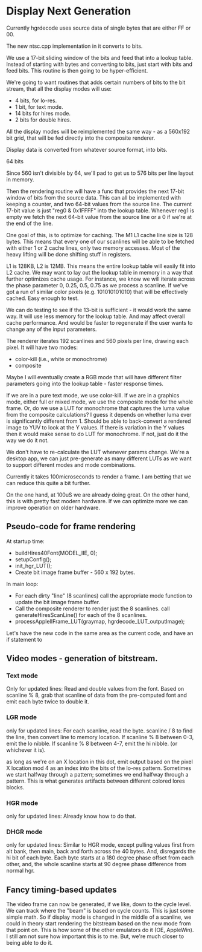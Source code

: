 # Display Next Generation

Currently hgrdecode uses source data of single bytes that are either FF or 00.

The new ntsc.cpp implementation in it converts to bits.

We use a 17-bit sliding window of the bits and feed that into a lookup table. Instead of starting with bytes and converting to bits, just start with bits and feed bits. This routine is then going to be hyper-efficient.

We're going to want routines that adds certain numbers of bits to the bit stream, that all the display modes will use:
   * 4 bits, for lo-res.
   * 1 bit, for text mode.
   * 14 bits for hires mode.
   * 2 bits for double hires.

All the display modes will be reimplemented the same way - as a 560x192 bit grid, that will be fed directly into the composite renderer.

Display data is converted from whatever source format, into bits.

64 bits 

Since 560 isn't divisible by 64, we'll pad to get us to 576 bits per line layout in memory.

Then the rendering routine will have a func that provides the next 17-bit window of bits from the source data. This can all be implemented with keeping a counter, and two 64-bit values from the source line. The current 17-bit value is just "reg0 & 0x1FFFF" into the lookup table. Whenever reg1 is empty we fetch the next 64-bit value from the source line or a 0 if we're at the end of the line.

One goal of this, is to optimize for caching. The M1 L1 cache line size is 128 bytes. This means that every one of our scanlines will be able to be fetched with either 1 or 2 cache lines, only two memory accesses. Most of the heavy lifting will be done shifting stuff in registers.

L1 is 128KB, L2 is 12MB. This means the entire lookup table will easily fit into L2 cache. We may want to lay out the lookup table in memory in a way that further optimizes cache usage. For instance, we know we will iterate across the phase parameter 0, 0.25, 0.5, 0.75 as we process a scanline. If we've got a run of similar color pixels (e.g. 101010101010) that will be effectively cached. Easy enough to test.

We can do testing to see if the 13-bit is sufficient - it would work the same way. It will use less memory for the lookup table. And may affect overall cache performance. And would be faster to regenerate if the user wants to change any of the input parameters.

The renderer iterates 192 scanlines and 560 pixels per line, drawing each pixel.
It will have two modes:
   * color-kill (i.e., white or monochrome)
   * composite

Maybe I will eventually create a RGB mode that will have different filter parameters going into the lookup table - faster response times.

If we are in a pure text mode, we use color-kill. If we are in a graphics mode, either full or mixed mode, we use the composite mode for the whole frame. Or, do we use a LUT for monochrome that captures the luma value from the composite calculations? I guess it depends on whether luma ever is significantly different from 1. Should be able to back-convert a rendered image to YUV to look at the Y values. If there is variation in the Y values then it would make sense to do LUT for monochrome. If not, just do it the way we do it not.

We don't have to re-calculate the LUT whenever params change. We're a desktop app, we can just pre-generate as many different LUTs as we want to support different modes and mode combinations.

Currently it takes 100microseconds to render a frame. I am betting that we can reduce this quite a bit further.

On the one hand, at 100uS we are already doing great. On the other hand, this is with pretty fast modern hardware. If we can optimize more we can improve operation on older hardware.

## Pseudo-code for frame rendering

At startup time:

   * buildHires40Font(MODEL_IIE, 0);
   * setupConfig();
   * init_hgr_LUT();
   * Create bit image frame buffer - 560 x 192 bytes.

In main loop:
   * For each dirty "line" (8 scanlines) call the appropriate mode function to update the bit image frame buffer.
   * Call the composite renderer to render just the 8 scanlines. call generateHiresScanLine() for each of the 8 scanlines.
   *   processAppleIIFrame_LUT(graymap, hgrdecode_LUT_outputImage);


Let's have the new code in the same area as the current code, and have an if statement to 

## Video modes - generation of bitstream.

### Text mode

Only for updated lines:
Read and double values from the font. Based on scanline % 8, grab that scanline of data from the pre-computed font and emit each byte twice to double it.

### LGR mode

only for updated lines:
For each scanline, read the byte. scanline / 8 to find the line, then convert line to memory location.
If scanline % 8 between 0-3, emit the lo nibble. If scanline % 8 between 4-7, emit the hi nibble. (or whichever it is).

as long as we're on an X location in this dot, emit output based on the pixel X location mod 4 as an index into the bits of the lo-res pattern. Sometimes we start halfway through a pattern; sometimes we end halfway through a pattern. This is what generates artifacts between different colored lores blocks.

### HGR mode

only for updated lines:
Already know how to do that.

### DHGR mode

only for updated lines:
Similar to HGR mode, except pulling values first from alt bank, then main, back and forth across the 40 bytes. And, disregards the hi bit of each byte.
Each byte starts at a 180 degree phase offset from each other, and, the whole scanline starts at 90 degree phase difference from normal hgr.


## Fancy timing-based updates

The video frame can now be generated, if we like, down to the cycle level. We can track where the "beam" is based on cycle counts. This is just some simple math. So if display mode is changed in the middle of a scanline, we could in theory start rendering the bitstream based on the new mode from that point on. This is how some of the other emulators do it (OE, AppleWin).
I still am not sure how important this is to me. But, we're much closer to being able to do it.

